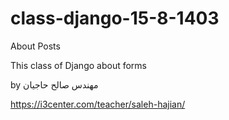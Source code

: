 # class-django-15-8-1403
About Posts

This class of Django about forms

by مهندس صالح حاجیان

https://i3center.com/teacher/saleh-hajian/
